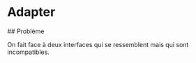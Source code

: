 # Adapter

## Problème

On fait face à deux interfaces qui se ressemblent mais qui sont incompatibles.
